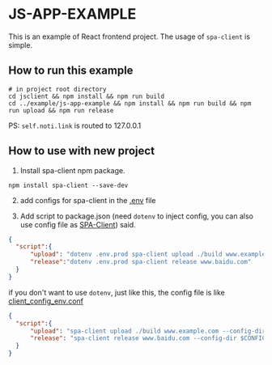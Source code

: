 # JS-APP-EXAMPLE
This is an example of React frontend project. The usage of `spa-client` is simple.

## How to run this example
```shell
# in project root directory
cd jsclient && npm install && npm run build
cd ../example/js-app-example && npm install && npm run build && npm run upload && npm run release
```
PS: `self.noti.link` is routed to 127.0.0.1

## How to use with new project
1. Install spa-client npm package.
```shell
npm install spa-client --save-dev
```
2. add configs for spa-client in the [.env](.env) file

3. Add script to package.json (need `dotenv` to inject config, you can also use config file as [SPA-Client](../../doc/SPA-Client.md)) said.

```json
{
  "script":{
      "upload": "dotenv .env.prod spa-client upload ./build www.example.com",
      "release":"dotenv .env.prod spa-client release www.baidu.com"
  }
}
```

if you don't want to use `dotenv`, just like this, the config file is like [client_config_env.conf](../../client/client_config_env.conf)

```json
{
  "script":{
      "upload": "spa-client upload ./build www.example.com --config-dir $CONFIG_PATH",
      "release": "spa-client release www.baidu.com --config-dir $CONFIG_PATH"
  }
}
```
